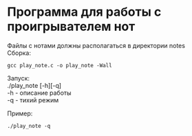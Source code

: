 # Программа для работы с проигрывателем нот

Файлы с нотами должны располагаться в директории notes  
Сборка:  
```
gcc play_note.c -o play_note -Wall  
```

Запуск:  
./play_note [-h][-q]  
-h - описание работы  
-q - тихий режим 

Пример:  
```
./play_note -q  
```
